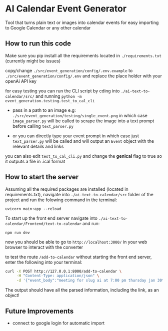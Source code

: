 # AI Calendar Event Generator

Tool that turns plain text or images into calendar events for easy importing to Google Calendar or any other calendar

## How to run this code

Make sure you pip install all the requirements located in `./requirements.txt` (currently might be issues)

copy/change `./src/event_generation/config/.env.example` to `./src/event_generation/config/.env` and replace the place holder with your openAi API key

for easy testing you can run the CLI script by cding into `./ai-text-to-calendar/src/` and running `python -m event_generation.testing.test_to_cal_cli`

- pass in a path to an image e.g: `./src/event_generation/testing/single_event.png` in which case `image_parser.py` will be called to scrape the image into a text prompt before calling `text_parser.py`

- or you can directly type your event prompt in which case just `text_parser.py` will be called and will output an `Event` object with the relevant details and links

you can also edit `test_to_cal_cli.py` and change the **genIcal** flag to true so it outputs a file in .ical format

## How to start the server

Assuming all the required packages are installed (located in requirements.txt), navigate into `./ai-text-to-calendar/src` folder of the project and run the folowing command in the terminal:

`uvicorn main:app --reload`

To start up the front end server navigate into `./ai-text-to-calendar/Frontend/text-to-calendar`
and run:

`npm run dev`

now you should be able to go to `http://localhost:3000/` in your web browser to interact with the converter


to test the route `/add-to-calendar` without starting the front end server, enter the following into your terminal:

```bash
curl -X POST http://127.0.0.1:8000/add-to-calendar \
     -H "Content-Type: application/json" \
     -d '{"event_body":"meeting for slug ai at 7:00 pm thursday jan 30th, attendees will be Anurag and Bob","platform":"google calendar"}'
```

The output should have all the parsed information, including the link, as an object!

## Future Improvements

- connect to google login for automatic import
